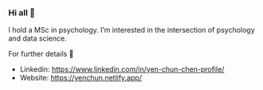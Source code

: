 ### Hi all 👋

I hold a MSc in psychology. I’m interested in the intersection of psychology and data science.

For further details 👀

- Linkedin: https://www.linkedin.com/in/yen-chun-chen-profile/
- Website: https://yenchun.netlify.app/


<!--
**yenchunnnn/yenchunnnn** is a ✨ _special_ ✨ repository because its `README.md` (this file) appears on your GitHub profile.

Here are some ideas to get you started:

- 🔭 I’m currently working on ...
- 🌱 I’m currently learning ...
- 👯 I’m looking to collaborate on ...
- 🤔 I’m looking for help with ...
- 💬 Ask me about ...
- 📫 How to reach me: ...
- 😄 Pronouns: ...
- ⚡ Fun fact: ...
-->
